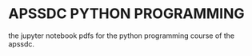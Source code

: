 # APSSDC PYTHON PROGRAMMING 
the jupyter notebook pdfs for the python programming course of the apssdc.

